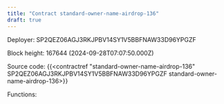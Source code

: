 ```yaml
---
title: "Contract standard-owner-name-airdrop-136"
draft: true
---
```

Deployer: SP2QEZ06AGJ3RKJPBV14SY1V5BBFNAW33D96YPGZF


 



Block height: 167644 (2024-09-28T07:07:50.000Z)

Source code: {{<contractref "standard-owner-name-airdrop-136" SP2QEZ06AGJ3RKJPBV14SY1V5BBFNAW33D96YPGZF standard-owner-name-airdrop-136>}}

Functions:


